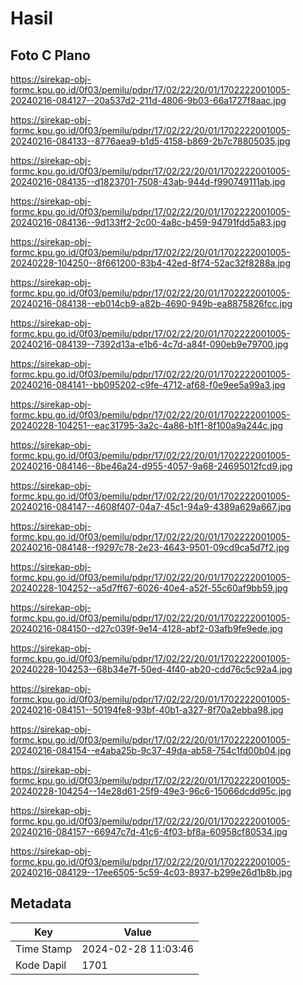 # Hasil

## Foto C Plano

https://sirekap-obj-formc.kpu.go.id/0f03/pemilu/pdpr/17/02/22/20/01/1702222001005-20240216-084127--20a537d2-211d-4806-9b03-66a1727f8aac.jpg

https://sirekap-obj-formc.kpu.go.id/0f03/pemilu/pdpr/17/02/22/20/01/1702222001005-20240216-084133--8776aea9-b1d5-4158-b869-2b7c78805035.jpg

https://sirekap-obj-formc.kpu.go.id/0f03/pemilu/pdpr/17/02/22/20/01/1702222001005-20240216-084135--d1823701-7508-43ab-944d-f990749111ab.jpg

https://sirekap-obj-formc.kpu.go.id/0f03/pemilu/pdpr/17/02/22/20/01/1702222001005-20240216-084136--9d133ff2-2c00-4a8c-b459-94791fdd5a83.jpg

https://sirekap-obj-formc.kpu.go.id/0f03/pemilu/pdpr/17/02/22/20/01/1702222001005-20240228-104250--8f661200-83b4-42ed-8f74-52ac32f8288a.jpg

https://sirekap-obj-formc.kpu.go.id/0f03/pemilu/pdpr/17/02/22/20/01/1702222001005-20240216-084138--eb014cb9-a82b-4690-949b-ea8875826fcc.jpg

https://sirekap-obj-formc.kpu.go.id/0f03/pemilu/pdpr/17/02/22/20/01/1702222001005-20240216-084139--7392d13a-e1b6-4c7d-a84f-090eb9e79700.jpg

https://sirekap-obj-formc.kpu.go.id/0f03/pemilu/pdpr/17/02/22/20/01/1702222001005-20240216-084141--bb095202-c9fe-4712-af68-f0e9ee5a99a3.jpg

https://sirekap-obj-formc.kpu.go.id/0f03/pemilu/pdpr/17/02/22/20/01/1702222001005-20240228-104251--eac31795-3a2c-4a86-b1f1-8f100a9a244c.jpg

https://sirekap-obj-formc.kpu.go.id/0f03/pemilu/pdpr/17/02/22/20/01/1702222001005-20240216-084146--8be46a24-d955-4057-9a68-24695012fcd9.jpg

https://sirekap-obj-formc.kpu.go.id/0f03/pemilu/pdpr/17/02/22/20/01/1702222001005-20240216-084147--4608f407-04a7-45c1-94a9-4389a629a667.jpg

https://sirekap-obj-formc.kpu.go.id/0f03/pemilu/pdpr/17/02/22/20/01/1702222001005-20240216-084148--f9297c78-2e23-4643-9501-09cd9ca5d7f2.jpg

https://sirekap-obj-formc.kpu.go.id/0f03/pemilu/pdpr/17/02/22/20/01/1702222001005-20240228-104252--a5d7ff67-6026-40e4-a52f-55c60af9bb59.jpg

https://sirekap-obj-formc.kpu.go.id/0f03/pemilu/pdpr/17/02/22/20/01/1702222001005-20240216-084150--d27c039f-9e14-4128-abf2-03afb9fe9ede.jpg

https://sirekap-obj-formc.kpu.go.id/0f03/pemilu/pdpr/17/02/22/20/01/1702222001005-20240228-104253--68b34e7f-50ed-4f40-ab20-cdd76c5c92a4.jpg

https://sirekap-obj-formc.kpu.go.id/0f03/pemilu/pdpr/17/02/22/20/01/1702222001005-20240216-084151--50194fe8-93bf-40b1-a327-8f70a2ebba98.jpg

https://sirekap-obj-formc.kpu.go.id/0f03/pemilu/pdpr/17/02/22/20/01/1702222001005-20240216-084154--e4aba25b-9c37-49da-ab58-754c1fd00b04.jpg

https://sirekap-obj-formc.kpu.go.id/0f03/pemilu/pdpr/17/02/22/20/01/1702222001005-20240228-104254--14e28d61-25f9-49e3-96c6-15066dcdd95c.jpg

https://sirekap-obj-formc.kpu.go.id/0f03/pemilu/pdpr/17/02/22/20/01/1702222001005-20240216-084157--66947c7d-41c6-4f03-bf8a-60958cf80534.jpg

https://sirekap-obj-formc.kpu.go.id/0f03/pemilu/pdpr/17/02/22/20/01/1702222001005-20240216-084129--17ee6505-5c59-4c03-8937-b299e26d1b8b.jpg


## Metadata

| Key        | Value               |
| ---------- | ------------------- |
| Time Stamp | 2024-02-28 11:03:46 |
| Kode Dapil | 1701                |



